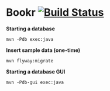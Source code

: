 # Bookr [![Build Status](https://travis-ci.org/ppatrik/paz1c-bookr.svg)](https://travis-ci.org/ppatrik/paz1c-bookr)

**Starting a database**
```
mvn -Pdb exec:java
```

**Insert sample data (one-time)**
```
mvn flyway:migrate
```

**Starting a database GUI**
```
mvn -Pdb-gui exec:java
```
